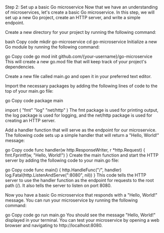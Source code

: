 Step 2: Set up a basic Go microservice
Now that we have an understanding of microservices, let's create a basic Go microservice. In this step, we will set up a new Go project, create an HTTP server, and write a simple endpoint.

Create a new directory for your project by running the following command:

bash
Copy code
mkdir go-microservice
cd go-microservice
Initialize a new Go module by running the following command:

go
Copy code
go mod init github.com/{your-username}/go-microservice
This will create a new go.mod file that will keep track of your project's dependencies.

Create a new file called main.go and open it in your preferred text editor.

Import the necessary packages by adding the following lines of code to the top of your main.go file:

go
Copy code
package main

import (
    "fmt"
    "log"
    "net/http"
)
The fmt package is used for printing output, the log package is used for logging, and the net/http package is used for creating an HTTP server.

Add a handler function that will serve as the endpoint for our microservice. The following code sets up a simple handler that will return a "Hello, World!" message:

go
Copy code
func handler(w http.ResponseWriter, r *http.Request) {
    fmt.Fprintf(w, "Hello, World!")
}
Create the main function and start the HTTP server by adding the following code to your main.go file:

go
Copy code
func main() {
    http.HandleFunc("/", handler)
    log.Fatal(http.ListenAndServe(":8080", nil))
}
This code tells the HTTP server to use the handler function as the endpoint for requests to the root path (/). It also tells the server to listen on port 8080.

Now you have a basic Go microservice that responds with a "Hello, World!" message. You can run your microservice by running the following command:

go
Copy code
go run main.go
You should see the message "Hello, World!" displayed in your terminal. You can test your microservice by opening a web browser and navigating to http://localhost:8080.